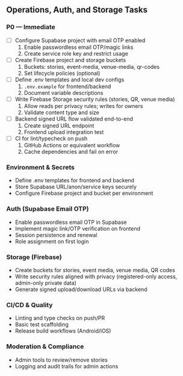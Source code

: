 ## Operations, Auth, and Storage Tasks

### P0 — Immediate
- [ ] Configure Supabase project with email OTP enabled
  1. Enable passwordless email OTP/magic links
  2. Create service role key and restrict usage
- [ ] Create Firebase project and storage buckets
  1. Buckets: stories, event-media, venue-media, qr-codes
  2. Set lifecycle policies (optional)
- [ ] Define .env templates and local dev configs
  1. `.env.example` for frontend/backend
  2. Document variable descriptions
- [ ] Write Firebase Storage security rules (stories, QR, venue media)
  1. Allow reads per privacy rules; writes for owners
  2. Validate content type and size
- [ ] Backend signed URL flow validated end-to-end
  1. Create signed URL endpoint
  2. Frontend upload integration test
- [ ] CI for lint/typecheck on push
  1. GitHub Actions or equivalent workflow
  2. Cache dependencies and fail on error

### Environment & Secrets
- Define .env templates for frontend and backend
- Store Supabase URL/anon/service keys securely
- Configure Firebase project and bucket per environment

### Auth (Supabase Email OTP)
- Enable passwordless email OTP in Supabase
- Implement magic link/OTP verification on frontend
- Session persistence and renewal
- Role assignment on first login

### Storage (Firebase)
- Create buckets for stories, event media, venue media, QR codes
- Write security rules aligned with privacy (registered-only access, admin-only private data)
- Generate signed upload/download URLs via backend

### CI/CD & Quality
- Linting and type checks on push/PR
- Basic test scaffolding
- Release build workflows (Android/iOS)

### Moderation & Compliance
- Admin tools to review/remove stories
- Logging and audit trails for admin actions


